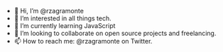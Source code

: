 - 👋 Hi, I’m @rzagramonte
- 👀 I’m interested in all things tech.
- 🌱 I’m currently learning JavaScript
- 💞️ I’m looking to collaborate on open source projects and freelancing.
- 📫 How to reach me: @rzagramonte on Twitter.

<!---
rzagramonte/rzagramonte is a ✨ special ✨ repository because its `README.md` (this file) appears on your GitHub profile.
You can click the Preview link to take a look at your changes.
--->
